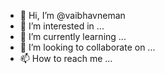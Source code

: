 - 👋 Hi, I’m @vaibhavneman
- 👀 I’m interested in ...
- 🌱 I’m currently learning ...
- 💞️ I’m looking to collaborate on ...
- 📫 How to reach me ...

<!---
vaibhavneman/vaibhavneman is a ✨ special ✨ repository because its `README.md` (this file) appears on your GitHub profile.
You can click the Preview link to take a look at your changes.
--->
